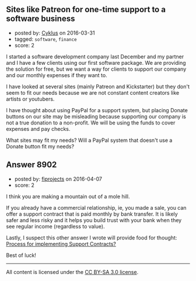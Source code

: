 ## Sites like Patreon for one-time support to a software business

- posted by: [Cyklus](https://stackexchange.com/users/7657785/cyklus) on 2016-03-31
- tagged: `software`, `finance`
- score: 2

<p>I started a software development company last December and my partner and I have a few clients using our first software package. We are providing the solution for free, but we want a way for clients to support our company and our monthly expenses if they want to.</p>

<p>I have looked at several sites (mainly Patreon and Kickstarter) but they don't seem to fit our needs because we are not constant content creators like artists or youtubers.   </p>

<p>I have thought about using PayPal for a support system, but placing Donate buttons on our site may be misleading because supporting our company is not a true donation to a non-profit. We will be using the funds to cover expenses and pay checks.</p>

<p>What sites may fit my needs? Will a PayPal system that doesn't use a Donate button fit my needs?</p>



## Answer 8902

- posted by: [fiprojects](https://stackexchange.com/users/5370155/fiprojects) on 2016-04-07
- score: 2

<p>I think you are making a mountain out of a mole hill.</p>

<p>If you already have a commercial relationship, ie, you made a sale, you can offer a support contract that is paid monthly by bank transfer.  It is likely safer and less risky and it helps you build trust with your bank when they see regular income (regardless to value).</p>

<p>Lastly, I suspect this other answer I wrote will provide food for thought: <a href="https://startups.stackexchange.com/questions/8613/process-for-implementing-support-contracts/8615#8615">Process for implementing Support Contracts?</a></p>

<p>Best of luck!</p>




---

All content is licensed under the [CC BY-SA 3.0 license](https://creativecommons.org/licenses/by-sa/3.0/).
